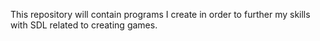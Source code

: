 This repository will contain programs I create in order to further my skills with SDL related to creating games.
